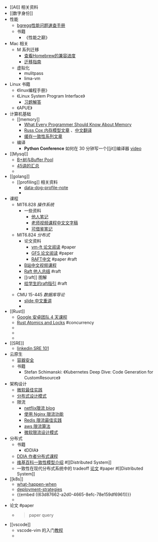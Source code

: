 - [[AI]] 相关资料
- [[数字身份]]
- 性能
	- [bgregg性能问题速查手册](https://www.brendangregg.com/Articles/Netflix_Linux_Perf_Analysis_60s.pdf)
	- 书籍
		- 《性能之巅》
- Mac 相关
	- M 系列迁移
		- [查看Homebrew的兼容进度](https://github.com/Homebrew/brew/issues/7857)
		- [迁移指南](https://github.com/guevara/read-it-later/issues/7705)
	- 虚拟化
		- mulitpass
		- lima-vm
- Linux 书籍
	- 《linux编程手册》
	- 《Linux System Program Interface》
		- [习题解答](https://github.com/sunhuiquan/tlpi-learn)
	- 《APUE》
- 计算机基础
	- [[memory]]
		- [What Every Programmer Should Know About Memory](https://people.freebsd.org/~lstewart/articles/cpumemory.pdf)
		- [Russ Cox 内存模型文章](https://research.swtch.com/hwmm) 、[中文翻译](https://colobu.com/2021/06/30/hwmm/)
		- [缓存一致性系列文章](https://zhuanlan.zhihu.com/p/136300660)
	- 编译
		- **Python Conference** 如何在 30 分钟写一个[[jit]]编译器 [video](https://www.youtube.com/watch?v=DKns_rH8rrg)
- [[Mysql]]
	- [B+树与Buffer Pool](https://lvwenhan.com/tech-epic/506.html)
	- [45讲的汇总](https://fanlv.fun/2020/08/01/mysql-45-lesson/)
	-
- [[golang]]
	- [[profiling]] 相关资料
		- [data-dog-profile-note](https://github.com/DataDog/go-profiler-notes/blob/main/guide/README.md)
		-
- 课程
	- MIT6.828 *操作系统*
		- 一些资料
			- [他人笔记](https://github.com/SmallPond/MIT6.828_OS)
			- [老师视频课程中文文字稿](https://github.com/huihongxiao/MIT6.S081)
			- [可借鉴笔记](https://fanxiao.tech/posts/MIT-6S081-notes/#16-lab-1-unix-utilities)
	- MIT6.824 *分布式*
		- 论文资料
			- [vm-ft 论文阅读](https://www.cnblogs.com/brianleelxt/p/13245754.html) #paper
			- [GFS 论文阅读](https://spongecaptain.cool/post/paper/googlefilesystem/) #paper
			- [RAFT中文](https://github.com/maemual/raft-zh_cn/blob/master/raft-zh_cn.md) #paper #raft
		- [B站中文视频课程](https://www.bilibili.com/video/BV1R7411t71W?p=1&vd_source=2abff075bda6eb4c91c27fd1da6f2b36)
		- [Raft 他人总结](https://tanxinyu.work/raft/) #raft
		- [[raft]] 图解
		- [给学生的raft指引](https://thesquareplanet.com/blog/students-guide-to-raft/) #raft
		-
	- CMU 15-445 *数据库导论*
		- [slide 中文重讲](https://www.bilibili.com/video/BV1bQ4y1Y7iT?spm_id_from=333.1007.top_right_bar_window_custom_collection.content.click)
		-
- [[Rust]]
	- [Google 安卓团队 4 天课程](https://github.com/google/comprehensive-rust)
	- [Rust Atomics and Locks](https://marabos.nl/atomics/) #concurrency
	-
	-
	-
- [[SRE]]
	- [linkedin SRE 101](https://linkedin.github.io/school-of-sre/)
- 云原生
	- [容器安全]([https://sysdig.com/blog/container-security-best-practices/](https://sysdig.com/blog/container-security-best-practices/))
	- 书籍
		- Stefan Schimanski: 《Kubernetes Deep Dive: Code Generation for CustomResource》
- 架构设计
	- [微软最佳实践](https://docs.microsoft.com/zh-cn/azure/architecture/best-practices/index-best-practices)
	- [分布式设计模式](https://github.com/dreamhead/patterns-of-distributed-systems)
	- 限流
		- [netflix限流 blog](https://netflixtechblog.medium.com/performance-under-load-3e6fa9a60581)
		- [使用 Nginx 限流功能](https://www.nginx.com/blog/rate-limiting-nginx/)
		- [Redis 限流最佳实践](https://redis.com/redis-best-practices/basic-rate-limiting/)
		- [aws 限流算法](https://aws.amazon.com/cn/blogs/architecture/exponential-backoff-and-jitter/)
		- [微软限流设计模式](https://docs.microsoft.com/zh-cn/azure/architecture/patterns/rate-limiting-pattern)
- 分布式
	- 书籍
		- 《DDIA》
	- [DDIA 作者分布式课程](https://www.youtube.com/playlist?list=PLeKd45zvjcDFUEv_ohr_HdUFe97RItdiB)
	- [维基百科一致性模型介绍](https://en.wikipedia.org/wiki/Consistency_model#Session_guarantees) #[[Distributed System]]
	- 一致性在现代分布式系统中的 tradeoff [论文](http://www.cs.umd.edu/~abadi/papers/abadi-pacelc.pdf) #paper #[[Distributed System]]
- [[k8s]]
	- [what-happen-when](https://github.com/jamiehannaford/what-happens-when-k8s)
	- [deployment-strategies](https://github.com/ContainerSolutions/k8s-deployment-strategies)
	- {{embed ((63d87662-a2d0-4665-8efc-78e159df6961))}}
	-
- 论文 #paper
	- > paper query
- [[vscode]]
	- vscode-vim 的入门[教程](https://www.barbarianmeetscoding.com/blog/boost-your-coding-fu-with-vscode-and-vim)
	-